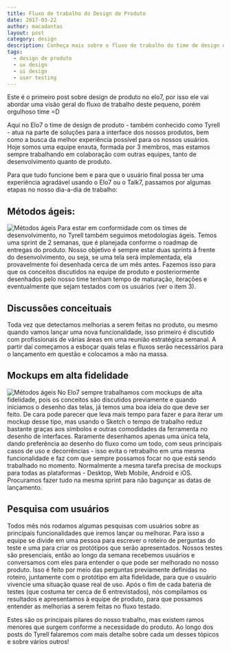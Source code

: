 ```yaml
---
title: Fluxo de trabalho do Design de Produto
date: 2017-03-22
author: macadantas
layout: post
category: design
description: Conheça mais sobre o fluxo de trabalho do time de design de produto no Elo7
tags:
  - design de produto
  - ux design
  - ui design
  - user testing
---
```


Este é o primeiro post sobre design de produto no elo7, por isso ele vai abordar uma visão geral do fluxo de trabalho deste pequeno, porém orgulhoso time =D

Aqui no Elo7 o time de design de produto - também conhecido como Tyrell - atua na parte de soluções para a interface dos nossos produtos, bem como a busca da melhor experiência possível para os nossos usuários. Hoje somos uma equipe enxuta, formada por 3 membros, mas estamos sempre trabalhando em colaboração com outras equipes, tanto de desenvolvimento quanto de produto.

Para que tudo funcione bem e para que o usuário final possa ter uma experiência agradável usando o Elo7 ou o Talk7, passamos por algumas etapas no nosso dia-a-dia de trabalho:

## Métodos ágeis:
![Métodos ágeis](/images/design-de-produto-no-elo7-1)
Para estar em conformidade com os times de desenvolvimento, no Tyrell também seguimos metodologias ágeis. Temos uma sprint de 2 semanas, que é planejada conforme o roadmap de entregas do produto. Nosso objetivo é sempre estar duas sprints à frente do desenvolvimento, ou seja, se uma tela será implementada, ela provavelmente foi desenhada cerca de um mês antes.
Fazemos isso para que os conceitos discutidos na equipe de produto e posteriormente desenhados pelo nosso time tenham tempo de maturação, iterações e eventualmente que sejam testados com os usuários (ver o item 3).

## Discussões conceituais
Toda vez que detectamos melhorias a serem feitas no produto, ou mesmo quando vamos lançar uma nova funcionalidade, isso primeiro é discutido com profissionais de várias áreas em uma reunião estratégica semanal. A partir daí começamos a esboçar quais telas e fluxos serão necessários para o lançamento em questão e colocamos a mão na massa.

## Mockups em alta fidelidade
![Métodos ágeis](/images/design-de-produto-no-elo7-2)
No Elo7 sempre trabalhamos com mockups de alta fidelidade, pois os conceitos são discutidos previamente e quando iniciamos o desenho das telas, já temos uma boa ideia do que deve ser feito. De cara pode parecer que leva mais tempo para fazer e para iterar um mockup desse tipo, mas usando o Sketch o tempo de trabalho reduz bastante graças aos símbolos e outras comodidades da ferramenta no desenho de interfaces. Raramente desenhamos apenas uma única tela, dando preferência ao desenho do fluxo como um todo, com seus principais casos de uso e decorrências - isso evita o retrabalho em uma mesma funcionalidade e faz com que sempre possamos focar no que está sendo trabalhado no momento. Normalmente a mesma tarefa precisa de mockups para todas as plataformas - Desktop, Web Mobile, Android e iOS. Procuramos fazer tudo na mesma sprint para não bagunçar as datas de lançamento.

## Pesquisa com usuários
Todos mês nós rodamos algumas pesquisas com usuários sobre as principais funcionalidades que iremos lançar ou melhorar. Para isso a equipe se divide em uma pessoa para escrever o roteiro de perguntas do teste e uma para criar os protótipos que serão apresentados. Nossos testes são presenciais, então ao longo da semana recebemos usuários e conversamos com eles para entender o que pode ser melhorado no nosso produto. Isso é feito por meio das perguntas previamente definidas no roteiro, juntamente com o protótipo em alta fidelidade, para que o usuário vivencie uma situação quase real de uso.
Após o fim de cada bateria de testes (que costuma ter cerca de 6 entrevistados), nós compilamos os resultados e apresentamos à equipe de produto, para que possamos entender as melhorias a serem feitas no fluxo testado.

Estes são os principais pilares do nosso trabalho, mas existem ramos menores que surgem conforme a necessidade do produto. Ao longo dos posts do Tyrell falaremos com mais detalhe sobre cada um desses tópicos e sobre vários outros!

